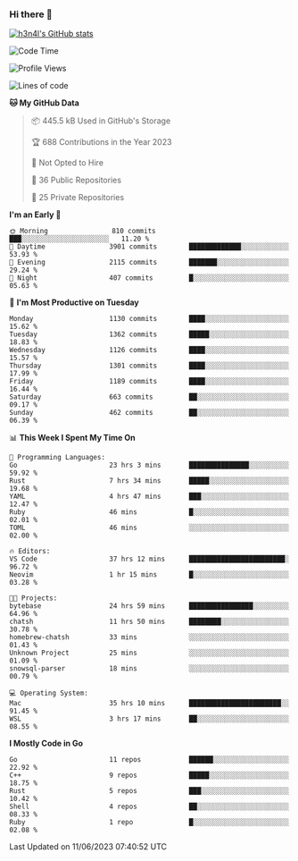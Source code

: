 ### Hi there 👋

[![h3n4l's GitHub stats](https://github-readme-stats.vercel.app/api?username=h3n4l&count_private=true&show_icons=true&theme=radical)](https://github.com/h3n4l/github-readme-stats)

<!--START_SECTION:waka-->
![Code Time](http://img.shields.io/badge/Code%20Time-1%2C304%20hrs%2053%20mins-blue)

![Profile Views](http://img.shields.io/badge/Profile%20Views-1-blue)

![Lines of code](https://img.shields.io/badge/From%20Hello%20World%20I%27ve%20Written-3.2%20million%20lines%20of%20code-blue)

**🐱 My GitHub Data** 

> 📦 445.5 kB Used in GitHub's Storage 
 > 
> 🏆 688 Contributions in the Year 2023
 > 
> 🚫 Not Opted to Hire
 > 
> 📜 36 Public Repositories 
 > 
> 🔑 25 Private Repositories 
 > 
**I'm an Early 🐤** 

```text
🌞 Morning                810 commits         ███░░░░░░░░░░░░░░░░░░░░░░   11.20 % 
🌆 Daytime                3901 commits        █████████████░░░░░░░░░░░░   53.93 % 
🌃 Evening                2115 commits        ███████░░░░░░░░░░░░░░░░░░   29.24 % 
🌙 Night                  407 commits         █░░░░░░░░░░░░░░░░░░░░░░░░   05.63 % 
```
📅 **I'm Most Productive on Tuesday** 

```text
Monday                   1130 commits        ████░░░░░░░░░░░░░░░░░░░░░   15.62 % 
Tuesday                  1362 commits        █████░░░░░░░░░░░░░░░░░░░░   18.83 % 
Wednesday                1126 commits        ████░░░░░░░░░░░░░░░░░░░░░   15.57 % 
Thursday                 1301 commits        ████░░░░░░░░░░░░░░░░░░░░░   17.99 % 
Friday                   1189 commits        ████░░░░░░░░░░░░░░░░░░░░░   16.44 % 
Saturday                 663 commits         ██░░░░░░░░░░░░░░░░░░░░░░░   09.17 % 
Sunday                   462 commits         ██░░░░░░░░░░░░░░░░░░░░░░░   06.39 % 
```


📊 **This Week I Spent My Time On** 

```text
💬 Programming Languages: 
Go                       23 hrs 3 mins       ███████████████░░░░░░░░░░   59.92 % 
Rust                     7 hrs 34 mins       █████░░░░░░░░░░░░░░░░░░░░   19.68 % 
YAML                     4 hrs 47 mins       ███░░░░░░░░░░░░░░░░░░░░░░   12.47 % 
Ruby                     46 mins             █░░░░░░░░░░░░░░░░░░░░░░░░   02.01 % 
TOML                     46 mins             ░░░░░░░░░░░░░░░░░░░░░░░░░   02.00 % 

🔥 Editors: 
VS Code                  37 hrs 12 mins      ████████████████████████░   96.72 % 
Neovim                   1 hr 15 mins        █░░░░░░░░░░░░░░░░░░░░░░░░   03.28 % 

🐱‍💻 Projects: 
bytebase                 24 hrs 59 mins      ████████████████░░░░░░░░░   64.96 % 
chatsh                   11 hrs 50 mins      ████████░░░░░░░░░░░░░░░░░   30.78 % 
homebrew-chatsh          33 mins             ░░░░░░░░░░░░░░░░░░░░░░░░░   01.43 % 
Unknown Project          25 mins             ░░░░░░░░░░░░░░░░░░░░░░░░░   01.09 % 
snowsql-parser           18 mins             ░░░░░░░░░░░░░░░░░░░░░░░░░   00.79 % 

💻 Operating System: 
Mac                      35 hrs 10 mins      ███████████████████████░░   91.45 % 
WSL                      3 hrs 17 mins       ██░░░░░░░░░░░░░░░░░░░░░░░   08.55 % 
```

**I Mostly Code in Go** 

```text
Go                       11 repos            ██████░░░░░░░░░░░░░░░░░░░   22.92 % 
C++                      9 repos             █████░░░░░░░░░░░░░░░░░░░░   18.75 % 
Rust                     5 repos             ███░░░░░░░░░░░░░░░░░░░░░░   10.42 % 
Shell                    4 repos             ██░░░░░░░░░░░░░░░░░░░░░░░   08.33 % 
Ruby                     1 repo              █░░░░░░░░░░░░░░░░░░░░░░░░   02.08 % 
```




 Last Updated on 11/06/2023 07:40:52 UTC
<!--END_SECTION:waka-->

